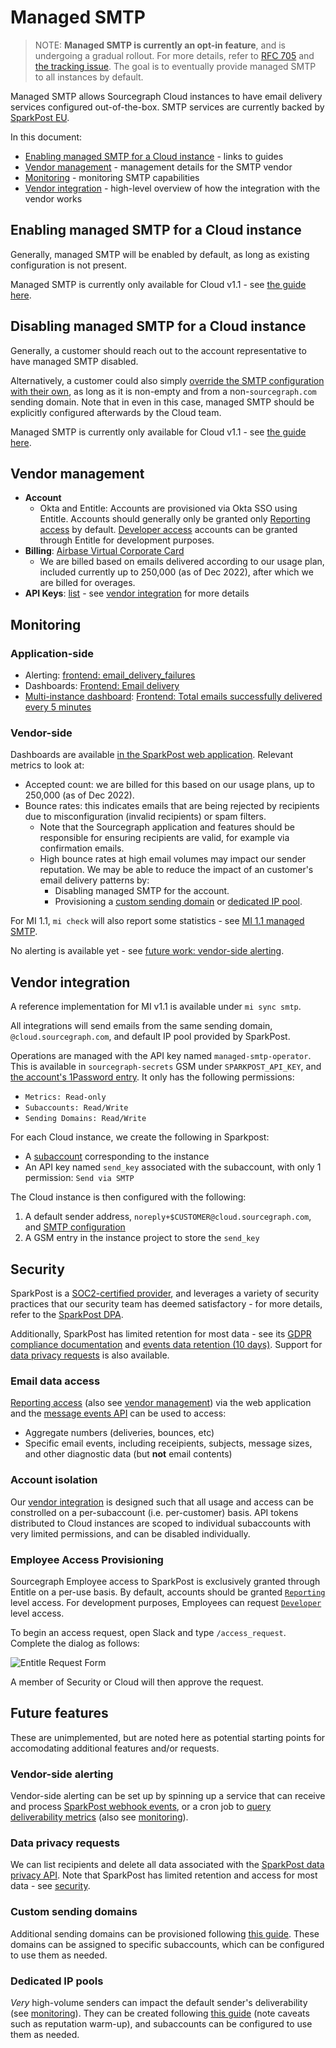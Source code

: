 # Managed SMTP

> NOTE: **Managed SMTP is currently an opt-in feature**, and is undergoing a gradual rollout. For more details, refer to [RFC 705](https://docs.google.com/document/d/1eaShaXlpMEezawuwTZ26nuo5g_1MjQmjpp8VvQTokzw/edit) and [the tracking issue](https://github.com/sourcegraph/customer/issues/1408). The goal is to eventually provide managed SMTP to all instances by default.

Managed SMTP allows Sourcegraph Cloud instances to have email delivery services configured out-of-the-box.
SMTP services are currently backed by [SparkPost EU](https://app.eu.sparkpost.com).

In this document:

- [Enabling managed SMTP for a Cloud instance](#enabling-managed-smtp-for-a-cloud-instance) - links to guides
- [Vendor management](#vendor-management) - management details for the SMTP vendor
- [Monitoring](#monitoring) - monitoring SMTP capabilities
- [Vendor integration](#vendor-integration) - high-level overview of how the integration with the vendor works

## Enabling managed SMTP for a Cloud instance

Generally, managed SMTP will be enabled by default, as long as existing configuration is not present.

Managed SMTP is currently only available for Cloud v1.1 - see [the guide here](../v1.1/mi1-1_managed_smtp.md#enabling-managed-smtp).

## Disabling managed SMTP for a Cloud instance

Generally, a customer should reach out to the account representative to have managed SMTP disabled.

Alternatively, a customer could also simply [override the SMTP configuration with their own](https://docs.sourcegraph.com/admin/config/email), as long as it is non-empty and from a non-`sourcegraph.com` sending domain.
Note that in even in this case, managed SMTP should be explicitly configured afterwards by the Cloud team.

Managed SMTP is currently only available for Cloud v1.1 - see [the guide here](../v1.1/mi1-1_managed_smtp.md#disabling-managed-smtp).

## Vendor management

- **Account**
  - Okta and Entitle: Accounts are provisioned via Okta SSO using Entitle. Accounts should generally only be granted only [Reporting access](https://support.sparkpost.com/docs/user-guide/managing-users) by default. [Developer access](https://support.sparkpost.com/docs/user-guide/managing-users) accounts can be granted through Entitle for development purposes.
- **Billing**: [Airbase Virtual Corporate Card](https://dashboard.airbase.io/services/323464)
  - We are billed based on emails delivered according to our usage plan, included currently up to 250,000 (as of Dec 2022), after which we are billed for overages.
- **API Keys**: [list](https://app.eu.sparkpost.com/account/api-keys) - see [vendor integration](#vendor-integration) for more details

## Monitoring

### Application-side

- Alerting: [frontend: email_delivery_failures](https://docs.sourcegraph.com/admin/observability/alerts#frontend-email-delivery-failures)
- Dashboards: [Frontend: Email delivery](https://docs.sourcegraph.com/admin/observability/dashboards#frontend-email-delivery)
- [Multi-instance dashboard](../observability/index.md#multi-instance-dashboard): [Frontend: Total emails successfully delivered every 5 minutes](https://monitoring.sgdev.org/d/multi-instance-overviews/multi-instance-overviews?orgId=1)

### Vendor-side

Dashboards are available [in the SparkPost web application](https://app.eu.sparkpost.com/signals/analytics?range=day&timezone=America/Vancouver&precision=hour&metrics%5B0%5D=count_targeted&metrics%5B1%5D=count_rendered&metrics%5B2%5D=count_accepted&metrics%5B3%5D=count_bounce&report=summary). Relevant metrics to look at:

- Accepted count: we are billed for this based on our usage plans, up to 250,000 (as of Dec 2022).
- Bounce rates: this indicates emails that are being rejected by recipients due to misconfiguration (invalid recipients) or spam filters.
  - Note that the Sourcegraph application and features should be responsible for ensuring recipients are valid, for example via confirmation emails.
  - High bounce rates at high email volumes may impact our sender reputation. We may be able to reduce the impact of an customer's email delivery patterns by:
    - Disabling managed SMTP for the account.
    - Provisioning a [custom sending domain](#custom-sending-domains) or [dedicated IP pool](#dedicated-ip-pools).

For MI 1.1, `mi check` will also report some statistics - see [MI 1.1 managed SMTP](../v1.1/mi1-1_managed_smtp.md).

No alerting is available yet - see [future work: vendor-side alerting](#vendor-side-alerting).

## Vendor integration

A reference implementation for MI v1.1 is available under `mi sync smtp`.

All integrations will send emails from the same sending domain, `@cloud.sourcegraph.com`, and default IP pool provided by SparkPost.

Operations are managed with the API key named `managed-smtp-operator`. This is available in `sourcegraph-secrets` GSM under `SPARKPOST_API_KEY`, and [the account's 1Password entry](#vendor-management). It only has the following permissions:

- `Metrics: Read-only`
- `Subaccounts: Read/Write`
- `Sending Domains: Read/Write`

For each Cloud instance, we create the following in Sparkpost:

- A [subaccount](https://support.sparkpost.com/docs/user-guide/subaccounts) corresponding to the instance
- An API key named `send_key` associated with the subaccount, with only 1 permission: `Send via SMTP`

The Cloud instance is then configured with the following:

1. A default sender address, `noreply+$CUSTOMER@cloud.sourcegraph.com`, and [SMTP configuration](https://app.eu.sparkpost.com/account/smtp)
2. A GSM entry in the instance project to store the `send_key`

## Security

SparkPost is a [SOC2-certified provider](https://www.sparkpost.com/policies/security/), and leverages a variety of security practices that our security team has deemed satisfactory - for more details, refer to the [SparkPost DPA](https://www.sparkpost.com/policies/dpa/).

Additionally, SparkPost has limited retention for most data - see its [GDPR compliance documentation](https://www.sparkpost.com/gdpr/) and [events data retention (10 days)](https://developers.sparkpost.com/api/events/#header-data-retention). Support for [data privacy requests](#data-privacy-requests) is also available.

### Email data access

[Reporting access](https://support.sparkpost.com/docs/user-guide/managing-users) (also see [vendor management](#vendor-management)) via the web application and the [message events API](https://developers.sparkpost.com/api/events/#header-event-types) can be used to access:

- Aggregate numbers (deliveries, bounces, etc)
- Specific email events, including receipients, subjects, message sizes, and other diagnostic data (but **not** email contents)

### Account isolation

Our [vendor integration](#vendor-integration) is designed such that all usage and access can be constrolled on a per-subaccount (i.e. per-customer) basis. API tokens distributed to Cloud instances are scoped to individual subaccounts with very limited permissions, and can be disabled individually.

### Employee Access Provisioning

Sourcegraph Employee access to SparkPost is exclusively granted through Entitle on a per-use basis. By default, accounts should be granted [`Reporting`]() level access. For development purposes, Employees can request [`Developer`]() level access.

To begin an access request, open Slack and type `/access_request`. Complete the dialog as follows:

![Entitle Request Form](https://storage.googleapis.com/sourcegraph-assets/handbook/engineering/cloud/entitle-sparkpost-reporting-request.png)

A member of Security or Cloud will then approve the request.

## Future features

These are unimplemented, but are noted here as potential starting points for accomodating additional features and/or requests.

### Vendor-side alerting

Vendor-side alerting can be set up by spinning up a service that can receive and process [SparkPost webhook events](https://developers.sparkpost.com/api/webhooks/), or a cron job to [query deliverability metrics](https://developers.sparkpost.com/api/metrics/#metrics) (also see [monitoring](#monitoring)).

### Data privacy requests

We can list recipients and delete all data associated with the [SparkPost data privacy API](https://developers.sparkpost.com/api/data-privacy/). Note that SparkPost has limited retention and access for most data - see [security](#security).

### Custom sending domains

Additional sending domains can be provisioned following [this guide](https://support.sparkpost.com/docs/getting-started/setting-up-domains). These domains can be assigned to specific subaccounts, which can be configured to use them as needed.

### Dedicated IP pools

_Very_ high-volume senders can impact the default sender's deliverability (see [monitoring](#monitoring)). They can be created following [this guide](https://support.sparkpost.com/docs/deliverability/dedicated-ip-pools) (note caveats such as reputation warm-up), and subaccounts can be configured to use them as needed.
